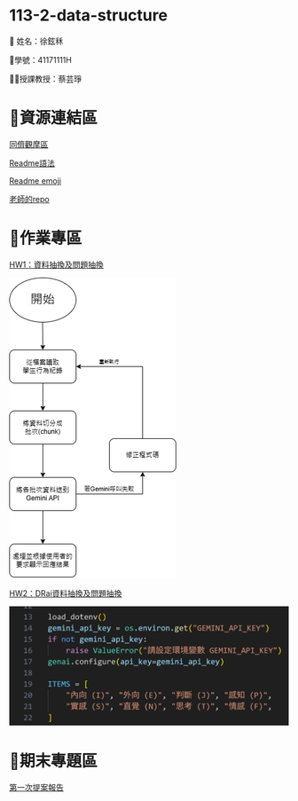 # 113-2-data-structure
:ghost: 姓名：徐鉉秝

:dizzy:學號：41171111H

:woman_teacher:授課教授：蔡芸琤

# :link:資源連結區
[同儕觀摩區](https://docs.google.com/spreadsheets/d/1pLTxpmVJRoIrFS3xNUEIpwjLHSnkeFrQRoi_mZlSr_s/edit?gid=1996231136#gid=1996231136)

[Readme語法](https://docs.github.com/zh/get-started/writing-on-github/getting-started-with-writing-and-formatting-on-github/basic-writing-and-formatting-syntax)

[Readme emoji](https://github.com/ikatyang/emoji-cheat-sheet/blob/master/README.md)

[老師的repo](https://github.com/peculab/autogen_project/tree/main)

# :seedling:作業專區
[HW1：資料抽換及問題抽換](HW1)

![image](https://github.com/pandahsu849/113-2-data-structure/blob/main/HWI/AI%20Agent%E6%9E%B6%E6%A7%8B%E5%9C%96.png)

[HW2：DRai資料抽換及問題抽換](HW2)

![image](https://github.com/pandahsu849/113-2-data-structure/blob/main/HW2/%E8%9E%A2%E5%B9%95%E6%93%B7%E5%8F%96%E7%95%AB%E9%9D%A2%202025-04-08%20004809.png)
# :mage:期末專題區
[第一次提案報告](https://www.youtube.com/watch?v=HNZi0XfPRjk)
